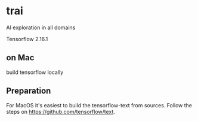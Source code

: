 # trai
AI exploration in all domains

Tensorflow 2.16.1   

## on Mac

build tensorflow locally





## Preparation

For MacOS it's easiest to build the tensorflow-text from sources. Follow the steps on
https://github.com/tensorflow/text.



